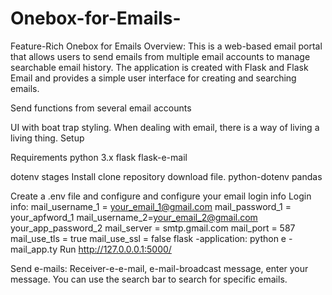 # Onebox-for-Emails-
 Feature-Rich Onebox for Emails 
Overview:
  This is a web-based email portal that allows users to send emails from multiple email accounts to manage searchable email history. The application is created with Flask and Flask Email and provides a simple user interface for creating and searching emails.

Send functions from several email accounts

UI with boat trap styling. When dealing with email, there is a way of living a living thing. Setup

Requirements
python 3.x
flask
flask-e-mail

dotenv
stages
Install clone repository download file. python-dotenv pandas

Create a .env file and configure and configure your email login info Login info:
mail_username_1 = your_email_1@gmail.com
mail_password_1 = your_apfword_1
mail_username_2=your_email_2@gmail.com your_app_password_2
mail_server = smtp.gmail.com
mail_port = 587
mail_use_tls = true
mail_use_ssl = false
flask -application:
python e -mail_app.ty
Run http://127.0.0.0.1:5000/



Send e-mails: Receiver-e-e-mail, e-mail-broadcast message, enter your message. You can use the search bar to search for specific emails.
